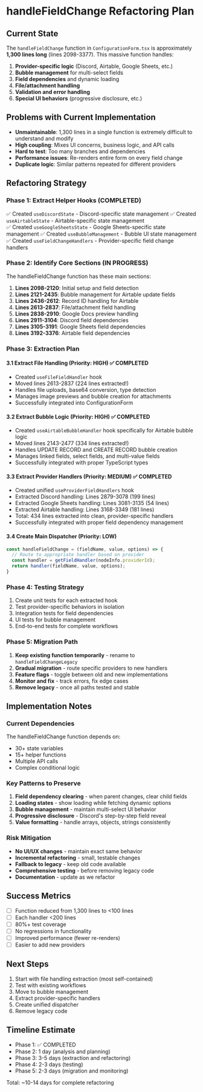 # handleFieldChange Refactoring Plan

## Current State
The `handleFieldChange` function in `ConfigurationForm.tsx` is approximately **1,300 lines long** (lines 2098-3377). This massive function handles:

1. **Provider-specific logic** (Discord, Airtable, Google Sheets, etc.)
2. **Bubble management** for multi-select fields
3. **Field dependencies** and dynamic loading
4. **File/attachment handling**
5. **Validation and error handling**
6. **Special UI behaviors** (progressive disclosure, etc.)

## Problems with Current Implementation
- **Unmaintainable**: 1,300 lines in a single function is extremely difficult to understand and modify
- **High coupling**: Mixes UI concerns, business logic, and API calls
- **Hard to test**: Too many branches and dependencies
- **Performance issues**: Re-renders entire form on every field change
- **Duplicate logic**: Similar patterns repeated for different providers

## Refactoring Strategy

### Phase 1: Extract Helper Hooks (COMPLETED)
✅ Created `useDiscordState` - Discord-specific state management
✅ Created `useAirtableState` - Airtable-specific state management  
✅ Created `useGoogleSheetsState` - Google Sheets-specific state management
✅ Created `useBubbleManagement` - Bubble UI state management
✅ Created `useFieldChangeHandlers` - Provider-specific field change handlers

### Phase 2: Identify Core Sections (IN PROGRESS)
The handleFieldChange function has these main sections:

1. **Lines 2098-2120**: Initial setup and field detection
2. **Lines 2121-2435**: Bubble management for Airtable update fields
3. **Lines 2436-2612**: Record ID handling for Airtable
4. **Lines 2613-2837**: File/attachment field handling
5. **Lines 2838-2910**: Google Docs preview handling
6. **Lines 2911-3104**: Discord field dependencies
7. **Lines 3105-3191**: Google Sheets field dependencies
8. **Lines 3192-3376**: Airtable field dependencies

### Phase 3: Extraction Plan

#### 3.1 Extract File Handling (Priority: HIGH) ✅ COMPLETED
- Created `useFileFieldHandler` hook
- Moved lines 2613-2837 (224 lines extracted!)
- Handles file uploads, base64 conversion, type detection
- Manages image previews and bubble creation for attachments
- Successfully integrated into ConfigurationForm

#### 3.2 Extract Bubble Logic (Priority: HIGH) ✅ COMPLETED
- Created `useAirtableBubbleHandler` hook specifically for Airtable bubble logic
- Moved lines 2143-2477 (334 lines extracted!)
- Handles UPDATE RECORD and CREATE RECORD bubble creation
- Manages linked fields, select fields, and multi-value fields
- Successfully integrated with proper TypeScript types

#### 3.3 Extract Provider Handlers (Priority: MEDIUM) ✅ COMPLETED
- Created unified `useProviderFieldHandlers` hook
- Extracted Discord handling: Lines 2879-3078 (199 lines)
- Extracted Google Sheets handling: Lines 3081-3135 (54 lines)
- Extracted Airtable handling: Lines 3168-3349 (181 lines)
- Total: 434 lines extracted into clean, provider-specific handlers
- Successfully integrated with proper field dependency management

#### 3.4 Create Main Dispatcher (Priority: LOW)
```typescript
const handleFieldChange = (fieldName, value, options) => {
  // Route to appropriate handler based on provider
  const handler = getFieldHandler(nodeInfo.providerId);
  return handler(fieldName, value, options);
}
```

### Phase 4: Testing Strategy
1. Create unit tests for each extracted hook
2. Test provider-specific behaviors in isolation
3. Integration tests for field dependencies
4. UI tests for bubble management
5. End-to-end tests for complete workflows

### Phase 5: Migration Path
1. **Keep existing function temporarily** - rename to `handleFieldChangeLegacy`
2. **Gradual migration** - route specific providers to new handlers
3. **Feature flags** - toggle between old and new implementations
4. **Monitor and fix** - track errors, fix edge cases
5. **Remove legacy** - once all paths tested and stable

## Implementation Notes

### Current Dependencies
The handleFieldChange function depends on:
- 30+ state variables
- 15+ helper functions
- Multiple API calls
- Complex conditional logic

### Key Patterns to Preserve
1. **Field dependency clearing** - when parent changes, clear child fields
2. **Loading states** - show loading while fetching dynamic options
3. **Bubble management** - maintain multi-select UI behavior
4. **Progressive disclosure** - Discord's step-by-step field reveal
5. **Value formatting** - handle arrays, objects, strings consistently

### Risk Mitigation
- **No UI/UX changes** - maintain exact same behavior
- **Incremental refactoring** - small, testable changes
- **Fallback to legacy** - keep old code available
- **Comprehensive testing** - before removing legacy code
- **Documentation** - update as we refactor

## Success Metrics
- [ ] Function reduced from 1,300 lines to <100 lines
- [ ] Each handler <200 lines
- [ ] 80%+ test coverage
- [ ] No regressions in functionality
- [ ] Improved performance (fewer re-renders)
- [ ] Easier to add new providers

## Next Steps
1. Start with file handling extraction (most self-contained)
2. Test with existing workflows
3. Move to bubble management
4. Extract provider-specific handlers
5. Create unified dispatcher
6. Remove legacy code

## Timeline Estimate
- Phase 1: ✅ COMPLETED
- Phase 2: 1 day (analysis and planning)
- Phase 3: 3-5 days (extraction and refactoring)
- Phase 4: 2-3 days (testing)
- Phase 5: 2-3 days (migration and monitoring)

Total: ~10-14 days for complete refactoring